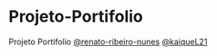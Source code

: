 # Projeto-Portifolio
Projeto Portifolio
[@renato-ribeiro-nunes](https://github.com/Renato-ribeiro-nunes)
[@kaiqueL21](https://github.com/kaiqueL21)
